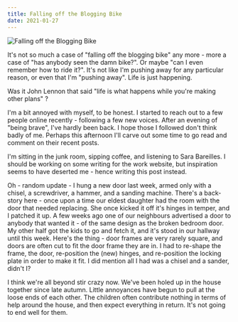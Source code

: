 ```yaml
---
title: Falling off the Blogging Bike
date: 2021-01-27
---
```


![Falling off the Blogging Bike](https://source.unsplash.com/s9CC2SKySJM/1600x900)

It's not so much a case of "falling off the blogging bike" any more - more a case of "has anybody seen the damn bike?". Or maybe "can I even remember how to ride it?". It's not like I'm pushing away for any particular reason, or even that I'm "pushing away". Life is just happening.

Was it John Lennon that said "life is what happens while you're making other plans" ?

I'm a bit annoyed with myself, to be honest. I started to reach out to a few people online recently - following a few new voices. After an evening of "being brave", I've hardly been back. I hope those I followed don't think badly of me. Perhaps this afternoon I'll carve out some time to go read and comment on their recent posts.

I'm sitting in the junk room, sipping coffee, and listening to Sara Bareilles. I should be working on some writing for the work website, but inspiration seems to have deserted me - hence writing this post instead.

Oh - random update - I hung a new door last week, armed only with a chisel, a screwdriver, a hammer, and a sanding machine. There's a back-story here - once upon a time our eldest daughter had the room with the door that needed replacing. She once kicked it off it's hinges in temper, and I patched it up. A few weeks ago one of our neighbours advertised a door to anybody that wanted it - of the same design as the broken bedroom door. My other half got the kids to go and fetch it, and it's stood in our hallway until this week. Here's the thing - door frames are very rarely square, and doors are often cut to fit the door frame they are in. I had to re-shape the frame, the door, re-position the (new) hinges, and re-position the locking plate in order to make it fit. I did mention all I had was a chisel and a sander, didn't I?

I think we're all beyond stir crazy now. We've been holed up in the house together since late autumn. Little annoyances have begun to pull at the loose ends of each other. The children often contribute nothing in terms of help around the house, and then expect everything in return. It's not going to end well for them.
